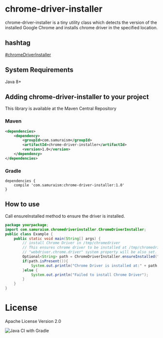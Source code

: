 # chrome-driver-installer
chrome-driver-installer is a tiny utility class which detects the version of the installed Google Chrome and installs chrome driver in the specified location.

## hashtag
[&#35;chromeDriverInstaller](https://twitter.com/intent/tweet?text=https://github.com/samuraism/chrome-driver-installer/+%23chromeDriverInstaller)
## System Requirements
Java 8+

## Adding chrome-driver-installer to your project
This library is available at the Maven Central Repository

### Maven
```xml
<dependencies>
    <dependency>
        <groupId>com.samuraism</groupId>
        <artifactId>chrome-driver-installer</artifactId>
        <version>1.0</version>
    </dependency>
</dependencies>
```
### Gradle
```text
dependencies {
    compile 'com.samuraism:chrome-driver-installer:1.0'
}
```
## How to use
Call ensureInstalled method to ensure the driver is installed.
```java
package yourpackage;
import com.samuraism.chromedriverinstaller.ChromeDriverInstaller;
public class Example {
    public static void main(String[] args) {
        // install Chrome Driver in /tmp/chromedriver
        // This ensures chrome driver to be installed at /tmp/chromedriver
        // "webdriver.chrome.driver" system property will be also set.
        Optional<String> path = ChromeDriverInstaller.ensureInstalled("/tmp/chromedriver");
        if(path.isPresent()){
            System.out.println("Chrome Driver is installed at:" + path.get());
        }else {
            System.out.println("Failed to install Chrome Driver");
        }
    }
}
```

# License
Apache License Version 2.0

![Java CI with Gradle](https://github.com/Samuraism/chrome-driver-installer/workflows/Java%20CI%20with%20Gradle/badge.svg)